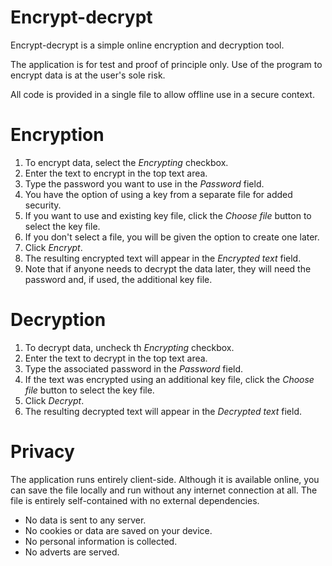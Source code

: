 # Encrypt-decrypt

Encrypt-decrypt is a simple online encryption and decryption tool.

The application is for test and proof of principle only. Use of the program to encrypt data is at the user's sole risk.

All code is provided in a single file to allow offline use in a secure context.

# Encryption

1. To encrypt data, select the _Encrypting_ checkbox.
1. Enter the text to encrypt in the top text area.
1. Type the password you want to use in the _Password_ field.
1. You have the option of using a key from a separate file for added security.
1. If you want to use and existing key file, click the _Choose file_ button to select the key file.
1. If you don't select a file, you will be given the option to create one later.
1. Click _Encrypt_.
1. The resulting encrypted text will appear in the _Encrypted text_ field.
1. Note that if anyone needs to decrypt the data later, they will need the password and, if used, the additional key file.

# Decryption

1. To decrypt data, uncheck th _Encrypting_ checkbox.
1. Enter the text to decrypt in the top text area.
1. Type the associated password in the _Password_ field.
1. If the text was encrypted using an additional key file, click the _Choose file_ button to select the key file.
1. Click _Decrypt_.
1. The resulting decrypted text will appear in the _Decrypted text_ field.

# Privacy

The application runs entirely client-side. Although it is available online, you can save the file locally and run without any internet connection at all. The file is entirely self-contained with no external dependencies.

- No data is sent to any server.
- No cookies or data are saved on your device.
- No personal information is collected.
- No adverts are served.
